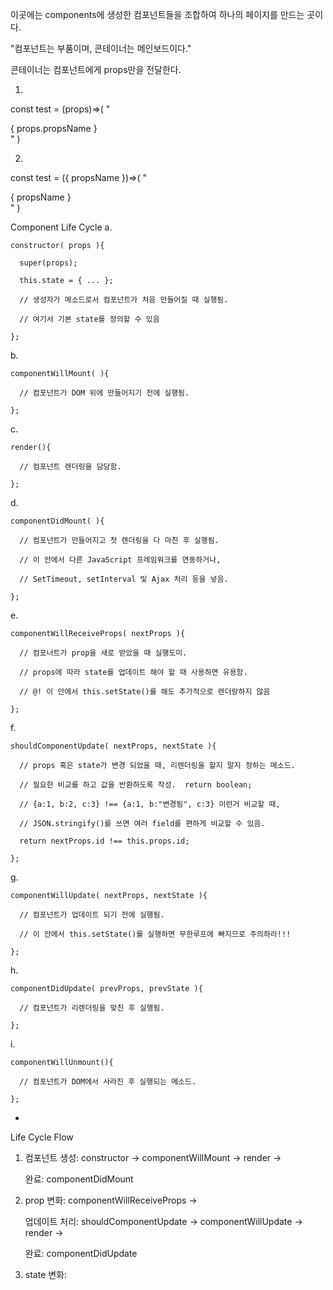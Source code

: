 이곳에는 components에 생성한 컴포넌트들을 조합하여 하나의 페이지를 만드는 곳이다.


"컴포넌트는 부품이며, 콘테이너는 메인보드이다."

콘테이너는 컴포넌트에게 props만을 전달한다.

1.
  const test = (props)=>(
    "<div>{ props.propsName }</div>"
  )

2.
  const test = ({ propsName })=>(
    "<div>{ propsName }</div>"
  )


Component Life Cycle
  a. 

    constructor( props ){

      super(props);

      this.state = { ... };

      // 생성자가 메소드로서 컴포넌트가 처음 만들어질 때 실행됨.

      // 여기서 기본 state를 정의할 수 있음

    };

  b. 

    componentWillMount( ){

      // 컴포넌트가 DOM 위에 만들어지기 전에 실행됨.

    };

  c. 

    render(){

      // 컴포넌트 렌더링을 담당함.

    };

  d. 

    componentDidMount( ){

      // 컴포넌트가 만들어지고 첫 렌더링을 다 마친 후 실행됨.

      // 이 안에서 다른 JavaScript 프레임워크를 연동하거나,

      // SetTimeout, setInterval 및 Ajax 처리 등을 넣음.

    };

  e.

    componentWillReceiveProps( nextProps ){

      // 컴포너트가 prop을 새로 받았을 때 실행도미.

      // props에 따라 state를 업데이트 해야 할 때 사용하면 유용함.

      // @! 이 안에서 this.setState()를 해도 추가적으로 렌더랑하지 않음

    };

  f.

    shouldComponentUpdate( nextProps, nextState ){

      // props 혹은 state가 변경 되었을 때, 리렌더링을 할지 말지 정하는 메소드.

      // 필요한 비교를 하고 값을 반환하도록 작성.  return boolean;

      // {a:1, b:2, c:3} !== {a:1, b:"변경됨", c:3} 이런거 비교할 때, 

      // JSON.stringify()를 쓰면 여러 field를 편하게 비교할 수 있음.

      return nextProps.id !== this.props.id;

    };

  g.

    componentWillUpdate( nextProps, nextState ){

      // 컴포넌트가 업데이트 되기 전에 실행됨.

      // 이 안에서 this.setState()를 실행하면 무한루프에 빠지므로 주의하라!!!

    };

  h.

    componentDidUpdate( prevProps, prevState ){

      // 컴포넌트가 리렌더링을 맞친 후 실행됨.

    };

  i.

    componentWillUnmount(){

      // 컴포넌트가 DOM에서 사라진 후 실행되는 메소드.

    };
-

Life Cycle Flow

1. 컴포넌트 생성: constructor -> componentWillMount -> render  -> 

   완료: componentDidMount


2. prop 변화: componentWillReceiveProps ->

   업데이트 처리: shouldComponentUpdate -> componentWillUpdate -> render ->

   완료: componentDidUpdate


3. state 변화: 

